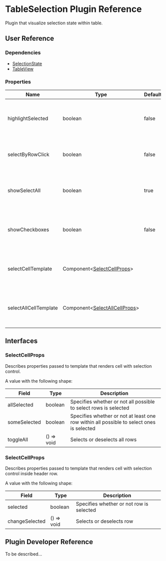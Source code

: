 # TableSelection Plugin Reference

Plugin that visualize selection state within table.

## User Reference

### Dependencies

- [SelectionState](selection-state.md)
- [TableView](table-view.md)

### Properties

Name | Type | Default | Description
-----|------|---------|------------
highlightSelected | boolean | false | Specifies whether or not row is highlighted when selected
selectByRowClick | boolean | false | Specifies whether or not row can be selected by click
showSelectAll | boolean | true | Specifies whether or not show checkbox inside header row
showCheckboxes | boolean | false | Specifies whether or not show checkbox inside each data row
selectCellTemplate | Component&lt;[SelectCellProps](#select-cell-props)&gt; | | Component that renders toggle that selects data row
selectAllCellTemplate | Component&lt;[SelectAllCellProps](#select-all-cell-props)&gt; | | Component that renders toggle that selects all rows

## Interfaces

### <a name="select-cell-props"></a>SelectCellProps

Describes properties passed to template that renders cell with selection control.

A value with the following shape:

Field | Type | Description
------|------|------------
allSelected | boolean | Specifies whether or not all possible to select rows is selected
someSelected | boolean | Specifies whether or not at least one row within all possible to select ones is selected
toggleAll | () => void | Selects or deselects all rows

### <a name="select-all-cell-props"></a>SelectCellProps

Describes properties passed to template that renders cell with selection control inside header row.

A value with the following shape:

Field | Type | Description
------|------|------------
selected | boolean | Specifies whether or not row is selected
changeSelected | () => void | Selects or deselects row

## Plugin Developer Reference

To be described...
